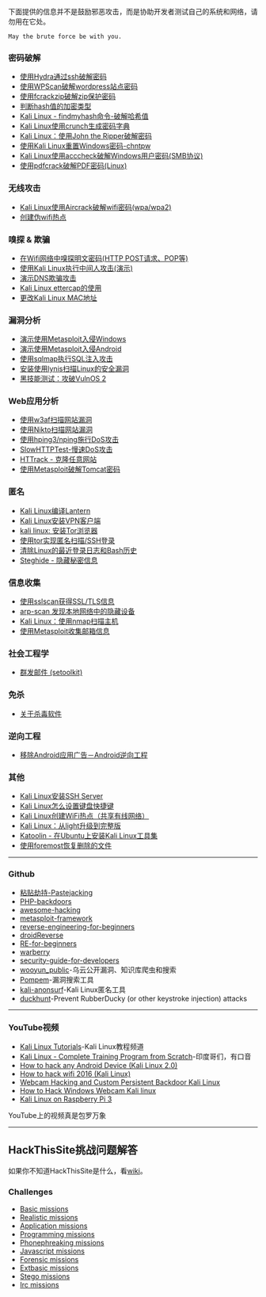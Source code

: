 下面提供的信息并不是鼓励邪恶攻击，而是协助开发者测试自己的系统和网络，请勿用在它处。

```
May the brute force be with you.
```

### 密码破解

* [使用Hydra通过ssh破解密码](http://topspeedsnail.com/kydra-crack-ssh-and-avoid-attack/)
* [使用WPScan破解wordpress站点密码](http://blog.topspeedsnail.com/archives/4228)
* [使用fcrackzip破解zip保护密码](http://topspeedsnail.com/fcrackzip-crack-zip-password/)
* [判断hash值的加密类型](http://topspeedsnail.com/identifier-hash-type/)
* [Kali Linux - findmyhash命令-破解哈希值](http://topspeedsnail.com/kali-linux-findmyhash/)
* [Kali Linux使用crunch生成密码字典](http://topspeedsnail.com/kali-linux-crunch-generation-wordlist/)
* [Kali Linux：使用John the Ripper破解密码](http://topspeedsnail.com/John-the-Ripper-learn/)
* [使用Kali Linux重置Windows密码-chntpw](http://topspeedsnail.com/hack-windows-passwd/)
* [Kali Linux使用acccheck破解Windows用户密码(SMB协议)](http://topspeedsnail.com/kali-linux-acccheck-crack-windows-passwd-smb/)
* [使用pdfcrack破解PDF密码(Linux)](http://topspeedsnail.com/crack-pdf-password-use-pdfcrack/)

### 无线攻击

* [Kali Linux使用Aircrack破解wifi密码(wpa/wpa2)](http://topspeedsnail.com/kali-linux-crack-wifi-wpa/)
* [创建伪wifi热点](http://topspeedsnail.com/fake-wifi-access-point-and-capture-all-data/)

### 嗅探 & 欺骗

* [在Wifi网络中嗅探明文密码(HTTP POST请求、POP等)](http://topspeedsnail.com/wireshark-hack-http-post-password/)
* [使用Kali Linux执行中间人攻击(演示)](http://topspeedsnail.com/kali-linux-preform-man-in-middle-attack/)
* [演示DNS欺骗攻击](http://topspeedsnail.com/DNS-spoofing-attack/)
* [Kali Linux ettercap的使用](http://topspeedsnail.com/kali-linux-ettercap-arp-spoof-attack/)
* [更改Kali Linux MAC地址](http://blog.topspeedsnail.com/archives/4387)

### 漏洞分析

* [演示使用Metasploit入侵Windows](http://topspeedsnail.com/kali-linux-n-hack-windows-xp/)
* [演示使用Metasploit入侵Android](http://topspeedsnail.com/kali-linux-metasploit-hack-android/)
* [使用sqlmap执行SQL注入攻击](http://topspeedsnail.com/sqlmap-injection-learn/)
* [安装使用lynis扫描Linux的安全漏洞](http://topspeedsnail.com/How-to-use-lynis-on-linux/)
* [黑技能测试：攻破VulnOS 2](http://topspeedsnail.com/hack-vulnos-for-test-your-skill/)

### Web应用分析

* [使用w3af扫描网站漏洞](http://topspeedsnail.com/use-w3af-scan-website-vulnerability/)
* [使用Nikto扫描网站漏洞](http://topspeedsnail.com/use-nikto-scan-vulnerabilities/)
* [使用hping3/nping施行DoS攻击](http://topspeedsnail.com/user-nping-hping3-dos/)
* [SlowHTTPTest-慢速DoS攻击](http://topspeedsnail.com/SlowHTTPTest-dos-attack/)
* [HTTrack - 克隆任意网站](http://topspeedsnail.com/httrack-clone-website/)
* [使用Metasploit破解Tomcat密码](http://topspeedsnail.com/crack-tomcat-password-use-metasploit/)

### 匿名

* [Kali Linux编译Lantern](http://blog.topspeedsnail.com/archives/4236)
* [Kali Linux安装VPN客户端](http://blog.topspeedsnail.com/archives/4242)
* [kali linux: 安装Tor浏览器](http://blog.topspeedsnail.com/archives/4577)
* [使用tor实现匿名扫描/SSH登录](http://topspeedsnail.com/use-tor-hide-your-ass/)
* [清除Linux的最近登录日志和Bash历史](http://topspeedsnail.com/clear-last-linux-login-log/)
* [Steghide - 隐藏秘密信息](http://topspeedsnail.com/steghide-hide-secret-message/)

### 信息收集

* [使用sslscan获得SSL/TLS信息](http://topspeedsnail.com/use-sslscan-get-ssl-info/)
* [arp-scan 发现本地网络中的隐藏设备](http://topspeedsnail.com/arp-scan-find-network-devices/)
* [Kali Linux：使用nmap扫描主机](http://topspeedsnail.com/kali-linux-npm-scan/)
* [使用Metasploit收集邮箱信息](http://topspeedsnail.com/metasploit-search-email-collector/)

### 社会工程学

* [群发邮件 (setoolkit)](http://topspeedsnail.com/send-mess-email-setoolkit/)

### 免杀

* [关于杀毒软件](http://topspeedsnail.com/antivirus-software-working/)

### 逆向工程

* [移除Android应用广告－Android逆向工程](http://topspeedsnail.com/android-reversing-remove-ad/)

### 其他

* [Kali Linux安装SSH Server](http://topspeedsnail.com/kali-linux-enable-ssh-server/)
* [Kali Linux怎么设置键盘快捷键](http://blog.topspeedsnail.com/archives/4452)
* [Kali Linux创建WiFi热点（共享有线网络）](http://blog.topspeedsnail.com/archives/4617)
* [Kali Linux：从light升级到完整版](http://blog.topspeedsnail.com/archives/4220)
* [Katoolin - 在Ubuntu上安装Kali Linux工具集](http://blog.topspeedsnail.com/archives/4498)
* [使用foremost恢复删除的文件](http://topspeedsnail.com/foremost-recover-del-file/)

***

### Github

* [粘贴劫持-Pastejacking](https://github.com/dxa4481/Pastejacking)
* [PHP-backdoors](https://github.com/bartblaze/PHP-backdoors)
* [awesome-hacking](https://github.com/carpedm20/awesome-hacking)
* [metasploit-framework](https://github.com/rapid7/metasploit-framework)
* [reverse-engineering-for-beginners](https://github.com/veficos/reverse-engineering-for-beginners)
* [droidReverse](https://github.com/Juude/droidReverse)
* [RE-for-beginners](https://github.com/dennis714/RE-for-beginners)
* [warberry](https://github.com/secgroundzero/warberry)
* [security-guide-for-developers](https://github.com/FallibleInc/security-guide-for-developers)
* [wooyun_public](https://github.com/hanc00l/wooyun_public)-乌云公开漏洞、知识库爬虫和搜索 
* [Pompem](https://github.com/rfunix/Pompem)-漏洞搜索工具
* [kali-anonsurf](https://github.com/Und3rf10w/kali-anonsurf)-Kali Linux匿名工具
* [duckhunt](https://github.com/pmsosa/duckhunt)-Prevent RubberDucky (or other keystroke injection) attacks

***

### YouTube视频

* [Kali Linux Tutorials](https://www.youtube.com/user/kalinuxx)-Kali Linux教程频道
* [Kali Linux - Complete Training Program from Scratch](https://www.youtube.com/watch?v=fB3DI48MNno&list=PLnjNR4-S-EVqfJWovxEJyb7I0IOkKkoYM)-印度哥们，有口音
* [How to hack any Android Device (Kali Linux 2.0)](https://www.youtube.com/watch?v=hDsdpbAWrKA)
* [How to hack wifi 2016 (Kali Linux)](https://www.youtube.com/watch?v=Fynh7oP9Lio)
* [Webcam Hacking and Custom Persistent Backdoor Kali Linux](https://www.youtube.com/watch?v=PJevd038pHY)
* [How to Hack Windows Webcam Kali linux](https://www.youtube.com/watch?v=UMbxaUUTBwU)
* [Kali Linux on Raspberry Pi 3](https://www.youtube.com/watch?v=6xXnUGR_e4E)

YouTube上的视频真是包罗万象

***

## HackThisSite挑战问题解答

如果你不知道HackThisSite是什么，看[wiki](https://en.wikipedia.org/wiki/HackThisSite)。

### Challenges

* [Basic missions](https://github.com/tiancode/start-learn-kali-linux/blob/master/hackthissite/Basic.md)
* [Realistic missions](https://github.com/tiancode/start-learn-kali-linux/blob/master/hackthissite/Realistic.md)
* [Application missions](https://github.com/tiancode/start-learn-kali-linux/blob/master/hackthissite/Application.md)
* [Programming missions](https://github.com/tiancode/start-learn-kali-linux/blob/master/hackthissite/Programming.md)
* [Phonephreaking missions](https://github.com/tiancode/start-learn-kali-linux/blob/master/hackthissite/Phonephreaking.md)
* [Javascript missions](https://github.com/tiancode/start-learn-kali-linux/blob/master/hackthissite/Javascript.md)
* [Forensic missions](https://github.com/tiancode/start-learn-kali-linux/blob/master/hackthissite/Forensic.md)
* [Extbasic missions](https://github.com/tiancode/start-learn-kali-linux/blob/master/hackthissite/Extbasic.md)
* [Stego missions](https://github.com/tiancode/start-learn-kali-linux/blob/master/hackthissite/Stego.md)
* [Irc missions](https://github.com/tiancode/start-learn-kali-linux/blob/master/hackthissite/Irc.md)
